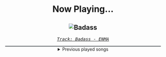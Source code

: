 <div align="center"> 
<h1>Now Playing...</h1>

![Badass](https://i.scdn.co/image/ab67616d00001e02b604e85010bba410cc9abb71)
--
_<samp><a href="https://open.spotify.com/track/0BcHvWdmrknSxmZxt5diht">Track: Badass - ENMA</a></samp>_

<div style="border: 1px #4B5054 solid"></div>
<details>
  <summary>
    Previous played songs
  </summary>
  <table>
    <thead>
      <tr>
        <th>
          Artist
        </th>
        <th>
          Song
        </th>
        <th>
          Link
        </th>
      </tr>
    </thead>
    <tbody>
      <tr><td>ENMA</td><td>Badass</td><td><a href="https://open.spotify.com/track/0BcHvWdmrknSxmZxt5diht">https://open.spotify.com/track/0BcHvWdmrknSxmZxt5diht</a></td></tr><tr><td>ENMA</td><td>Badass</td><td><a href="https://open.spotify.com/track/0BcHvWdmrknSxmZxt5diht">https://open.spotify.com/track/0BcHvWdmrknSxmZxt5diht</a></td></tr><tr><td>ENMA</td><td>Badass</td><td><a href="https://open.spotify.com/track/0BcHvWdmrknSxmZxt5diht">https://open.spotify.com/track/0BcHvWdmrknSxmZxt5diht</a></td></tr><tr><td>ENMA</td><td>Badass</td><td><a href="https://open.spotify.com/track/0BcHvWdmrknSxmZxt5diht">https://open.spotify.com/track/0BcHvWdmrknSxmZxt5diht</a></td></tr><tr><td>Fury Weekend</td><td>In The Speed Of Light</td><td><a href="https://open.spotify.com/track/1OWK84pk3Igrs204khL28P">https://open.spotify.com/track/1OWK84pk3Igrs204khL28P</a></td></tr><tr><td>Circle of Dust</td><td>Neurachem</td><td><a href="https://open.spotify.com/track/7p98LvM8AnxHiEEsH0UGex">https://open.spotify.com/track/7p98LvM8AnxHiEEsH0UGex</a></td></tr><tr><td>The Algorithm</td><td>boot</td><td><a href="https://open.spotify.com/track/4TDRfJt4lFY7K4OajHiUXv">https://open.spotify.com/track/4TDRfJt4lFY7K4OajHiUXv</a></td></tr><tr><td>The Forgotten</td><td>Ghost Howl</td><td><a href="https://open.spotify.com/track/47whibBepZb5bxW6leBtM9">https://open.spotify.com/track/47whibBepZb5bxW6leBtM9</a></td></tr><tr><td>Daedric</td><td>Only</td><td><a href="https://open.spotify.com/track/5N6h0dmnyZrrTf4sn6khPQ">https://open.spotify.com/track/5N6h0dmnyZrrTf4sn6khPQ</a></td></tr><tr><td>Void Chapter</td><td>Lucid Nightmare</td><td><a href="https://open.spotify.com/track/4Ty7xzLVx4WpdwgV4ARHoN">https://open.spotify.com/track/4Ty7xzLVx4WpdwgV4ARHoN</a></td></tr><tr><td>STARSET</td><td>Monster</td><td><a href="https://open.spotify.com/track/0criiQKIY1hyU0lRbVhZ8L">https://open.spotify.com/track/0criiQKIY1hyU0lRbVhZ8L</a></td></tr><tr><td>Raizer</td><td>Sharp - Instrumental</td><td><a href="https://open.spotify.com/track/6EQqj5cHjhnwKCfyUywg0c">https://open.spotify.com/track/6EQqj5cHjhnwKCfyUywg0c</a></td></tr><tr><td>FreqGen</td><td>Future 1993</td><td><a href="https://open.spotify.com/track/1M43prMoyzAqYHaMAjZtHG">https://open.spotify.com/track/1M43prMoyzAqYHaMAjZtHG</a></td></tr><tr><td>The Algorithm</td><td>Protocols</td><td><a href="https://open.spotify.com/track/6jh2n5f9maoVsuGa8bl7h1">https://open.spotify.com/track/6jh2n5f9maoVsuGa8bl7h1</a></td></tr><tr><td>NÖCTÆ</td><td>Everything You Know - Instrumental</td><td><a href="https://open.spotify.com/track/0zjN4UjD5OSyGFzUUzsV0S">https://open.spotify.com/track/0zjN4UjD5OSyGFzUUzsV0S</a></td></tr><tr><td>Daedric</td><td>Dawnbreaker</td><td><a href="https://open.spotify.com/track/3vzoPnAnMKonqPSIDgM8VG">https://open.spotify.com/track/3vzoPnAnMKonqPSIDgM8VG</a></td></tr><tr><td>Project Vela</td><td>Pretend</td><td><a href="https://open.spotify.com/track/5gIJOl2Yt1kt2DczvT7Ty8">https://open.spotify.com/track/5gIJOl2Yt1kt2DczvT7Ty8</a></td></tr><tr><td>Void Chapter</td><td>Irrational Anthem</td><td><a href="https://open.spotify.com/track/6uDmKbDuASH6oGiavKVZMj">https://open.spotify.com/track/6uDmKbDuASH6oGiavKVZMj</a></td></tr><tr><td>Voicians</td><td>Cypher</td><td><a href="https://open.spotify.com/track/5C1eGFA4jegRYOkNUBPvRg">https://open.spotify.com/track/5C1eGFA4jegRYOkNUBPvRg</a></td></tr><tr><td>STARSET</td><td>TRIALS</td><td><a href="https://open.spotify.com/track/23wrmyJ1S2sjeh2dFN5P9k">https://open.spotify.com/track/23wrmyJ1S2sjeh2dFN5P9k</a></td></tr>
    </tbody>
  </table>
</details>

</div>

